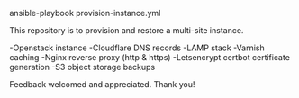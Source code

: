 ansible-playbook provision-instance.yml

This repository is to provision and restore a multi-site instance.

-Openstack instance
-Cloudflare DNS records
-LAMP stack
-Varnish caching
-Nginx reverse proxy (http & https)
-Letsencrypt certbot certificate generation
-S3 object storage backups

Feedback welcomed and appreciated. Thank you!
